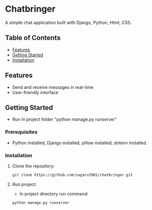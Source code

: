 # Chatbringer

A simple chat application built with Django, Python, Html, CSS.

## Table of Contents

- [Features](#features)
- [Getting Started](#getting-started)
- [Installation](#Installation)

## Features

- Send and receive messages in real-time
- User-friendly interface

## Getting Started
- Run in project folder "python manage.py runserver"

### Prerequisites

- Python installed, Django installed, pillow installed, dotenv installed.

### Installation

1. Clone the repository:

   ```bash
   git clone https://github.com/sagarv2001/chatbringer.git
2. Run project:
   - In project directory run command:
   ```bash
   python manage.py runserver
